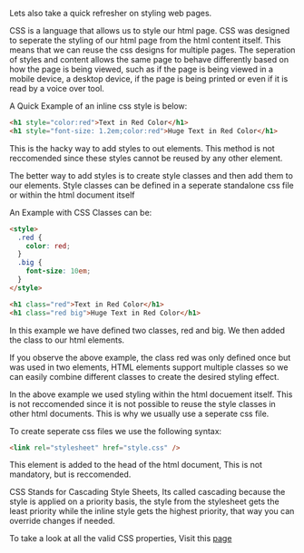 Lets also take a quick refresher on styling web pages.

CSS is a language that allows us to style our html page. CSS was designed to seperate the styling of our html page from the html content itself. This means that we can reuse the css designs for multiple pages. The seperation of styles and content allows the same page to behave differently based on how the page is being viewed, such as if the page is being viewed in a mobile device, a desktop device, if the page is being printed or even if it is read by a voice over tool.

A Quick Example of an inline css style is below:

```html
<h1 style="color:red">Text in Red Color</h1>
<h1 style="font-size: 1.2em;color:red">Huge Text in Red Color</h1>
```

This is the hacky way to add styles to out elements. This method is not reccomended since these styles cannot be reused by any other element.

The better way to add styles is to create style classes and then add them to our elements. Style classes can be defined in a seperate standalone css file or within the html document itself

An Example with CSS Classes can be:

```html
<style>
  .red {
    color: red;
  }
  .big {
    font-size: 10em;
  }
</style>

<h1 class="red">Text in Red Color</h1>
<h1 class="red big">Huge Text in Red Color</h1>
```

In this example we have defined two classes, red and big. We then added the class to our html elements.

If you observe the above example, the class red was only defined once but was used in two elements, HTML elements support multiple classes so we can easily combine different classes to create the desired styling effect.

In the above example we used styling within the html docuement itself. This is not reccomended since it is not possible to reuse the style classes in other html documents. This is why we usually use a seperate css file.

To create seperate css files we use the following syntax:

```html
<link rel="stylesheet" href="style.css" />
```

This element is added to the head of the html document, This is not mandatory, but is reccomended.

CSS Stands for Cascading Style Sheets, Its called cascading because the style is applied on a priority basis, the style from the stylesheet gets the least priority while the inline style gets the highest priority, that way you can override changes if needed.

To take a look at all the valid CSS properties, Visit this [page](https://developer.mozilla.org/en-US/docs/Web/CSS/Reference#index)
